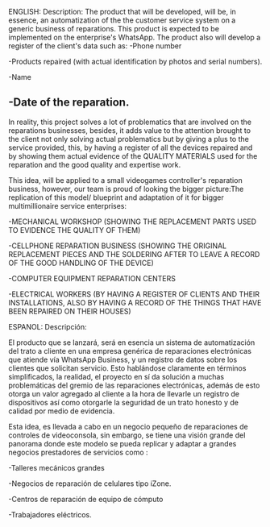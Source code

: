 ENGLISH:
Description:
The product that will be developed, will be, in essence, an automatization of the the customer service system on a generic business of reparations.
This product is expected to be implemented on the enterprise's WhatsApp. The product also will develop a register of the client's data such as:
-Phone number

-Products repaired (with actual identification by photos and serial numbers).

-Name

-Date of the reparation.
-----------------
In reality, this project solves a lot of problematics that are involved on the reparations businesses, besides, it adds value to the attention brought to the client
not only solving actual problematics but by giving a plus to the service provided, this, by having a register of all the devices repaired and by
showing them actual evidence of the QUALITY MATERIALS used for the reparation and the good quality and expertise work.

This idea, will be applied to a small videogames controller's reparation business, however, our team is proud of looking the bigger picture:The replication of this model/
blueprint and adaptation of it for bigger multimillionaire service enterprises:

-MECHANICAL WORKSHOP (SHOWING THE REPLACEMENT PARTS USED TO EVIDENCE THE QUALITY OF THEM)

-CELLPHONE REPARATION BUSINESS (SHOWING THE ORIGINAL REPLACEMENT PIECES AND THE SOLDERING AFTER TO LEAVE A RECORD OF THE GOOD HANDLING OF THE DEVICE)

-COMPUTER EQUIPMENT REPARATION CENTERS

-ELECTRICAL WORKERS (BY HAVING A REGISTER OF CLIENTS AND THEIR INSTALLATIONS, ALSO BY HAVING A RECORD OF THE THINGS THAT HAVE BEEN REPAIRED ON THEIR HOUSES)

ESPANOL:
Descripción:

El producto que se lanzará, será en esencia un sistema de automatización del trato a cliente en una empresa genérica de reparaciones electrónicas
que atiende vía WhatsApp Business, y un registro de datos sobre los clientes que solicitan servicio.
Esto hablándose claramente en términos simplificados, la realidad, el proyecto en sí da solución a muchas problemáticas del gremio de las reparaciones electrónicas, además de esto
otorga un valor agregado al cliente a la hora de llevarle un registro de dispositivos así como otorgarle la seguridad de un trato honesto y de calidad por
medio de evidencia.

Esta idea, es llevada a cabo en un negocio pequeño de reparaciones de controles de videoconsola, sin embargo, se tiene una visión grande del panorama donde 
este modelo se pueda replicar y adaptar a grandes negocios prestadores de servicios como :

-Talleres mecánicos grandes

-Negocios de reparación de celulares tipo iZone.

-Centros de reparación de equipo de cómputo

-Trabajadores eléctricos.
